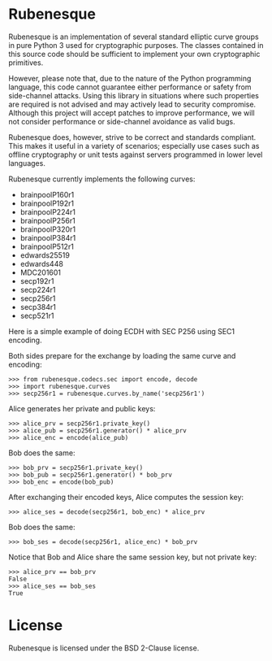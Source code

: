 Rubenesque
==========

Rubenesque is an implementation of several standard elliptic curve groups
in pure Python 3 used for cryptographic purposes. The classes contained in
this source code should be sufficient to implement your own cryptographic
primitives.

However, please note that, due to the nature of the Python programming
language, this code cannot guarantee either performance or safety from
side-channel attacks. Using this library in situations where such properties
are required is not advised and may actively lead to security compromise.
Although this project will accept patches to improve performance, we will
not consider performance or side-channel avoidance as valid bugs.

Rubenesque does, however, strive to be correct and standards compliant. This
makes it useful in a variety of scenarios; especially use cases such as
offline cryptography or unit tests against servers programmed in lower level
languages.

Rubenesque currently implements the following curves:

 * brainpoolP160r1
 * brainpoolP192r1
 * brainpoolP224r1
 * brainpoolP256r1
 * brainpoolP320r1
 * brainpoolP384r1
 * brainpoolP512r1
 * edwards25519
 * edwards448
 * MDC201601
 * secp192r1
 * secp224r1
 * secp256r1
 * secp384r1
 * secp521r1

Here is a simple example of doing ECDH with SEC P256 using SEC1 encoding.

Both sides prepare for the exchange by loading the same curve and encoding:
```
>>> from rubenesque.codecs.sec import encode, decode
>>> import rubenesque.curves
>>> secp256r1 = rubenesque.curves.by_name('secp256r1')
```

Alice generates her private and public keys:
```
>>> alice_prv = secp256r1.private_key()
>>> alice_pub = secp256r1.generator() * alice_prv
>>> alice_enc = encode(alice_pub)
```

Bob does the same:
```
>>> bob_prv = secp256r1.private_key()
>>> bob_pub = secp256r1.generator() * bob_prv
>>> bob_enc = encode(bob_pub)
```
After exchanging their encoded keys, Alice computes the session key:
```
>>> alice_ses = decode(secp256r1, bob_enc) * alice_prv
```

Bob does the same:
```
>>> bob_ses = decode(secp256r1, alice_enc) * bob_prv
```

Notice that Bob and Alice share the same session key, but not private key:
```
>>> alice_prv == bob_prv
False
>>> alice_ses == bob_ses
True
```


License
========
Rubenesque is licensed under the BSD 2-Clause license.
